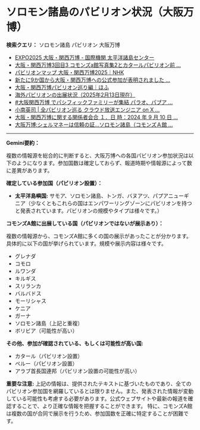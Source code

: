 # ソロモン諸島のパビリオン状況（大阪万博）

**検索クエリ：** ソロモン諸島 パビリオン 大阪万博

- [EXPO2025 大阪・関西万博 - 国際機関 太平洋諸島センター](https://pic.or.jp/featured_word/10255/)
- [大阪・関西万博3回目3 コモンズa館写真集2とカタールパビリオン前 ...](https://ameblo.jp/bomuu/entry-12895014892.html)
- [パビリオンマップ 大阪・関西万博2025｜NHK](https://www3.nhk.or.jp/news/special/osaka_expo/pavilion/)
- [新たに9か国から大阪・関西万博への公式参加が表明されました ...](https://www.expo2025.or.jp/news/news-20220531-01/)
- [大阪・関西万博パビリオン巡り編｜ほふ](https://note.com/matugeya/n/nedf39f8182d6)
- [海外パビリオンの出展状況（2025年2月13日現在）](https://www.expo2025.or.jp/wp/wp-content/uploads/a540fe7a1c36ecb72730a77aa1a36011.pdf)
- [#大阪関西万博 でパシフィックファミリーが集結 パラオ、パプア ...](https://www.instagram.com/p/DLBl9BHzbct/)
- [小南英司 | 全パビリオン巡る クラウド放送エンジニア on X ...](https://twitter.com/eijikominami/status/1913533480979538364)
- [大阪・関西万博に関する関係者会合 １．日 時：2024 年 9 月 10 日 ...](https://www.cas.go.jp/jp/seisaku/osaka_kansai_banpaku/pdf/r60910_siryou1.pdf)
- [大阪万博:シェルマネーは信頼の証…ソロモン諸島（コモンズＡ館 ...](https://www.yomiuri.co.jp/expo2025/now/20250523-OYO1T50009/)


---

**Gemini要約：**

複数の情報源を総合的に判断すると、大阪万博への各国パビリオン参加状況は以下のようになります。参加国数は確定しておらず、報道時期や情報源によって数に差異があります。

**確定している参加国（パビリオン設置）：**

* **太平洋島嶼国:**  サモア、ソロモン諸島、トンガ、バヌアツ、パプアニューギニア（少なくともこれらの国はエンパワーリングゾーンにパビリオンを持つと発表されています。パビリオンの規模やタイプは様々です。）

**コモンズA館に出展している国（パビリオンではないが展示あり）：**

複数の情報源から、コモンズA館に多くの国の展示があったことが分かります。具体的に以下の国が挙げられています。規模や展示内容は様々です。

* グレナダ
* コモロ
* ルワンダ
* キルギス
* スリランカ
* バルバドス
* モーリシャス
* ケニア
* ガーナ
* ソロモン諸島（上記と重複）
* ボリビア（可能性が高い）


**その他、参加が確認されている、もしくは可能性が高い国:**

* カタール（パビリオン設置）
* ペルー（パビリオン設置）
* アラブ首長国連邦（パビリオン設置の可能性が高い）


**重要な注意:** 上記の情報は、提供されたテキストに基づいたものであり、全てのパビリオン参加国を網羅しているとは限りません。また、発表された情報が変動している可能性も考慮する必要があります。公式ウェブサイトや最新の報道を確認することで、より正確な情報を把握することができます。  特に、コモンズA館は複数の国が合同で展示を行うため、参加国数を正確に特定することが困難です。

